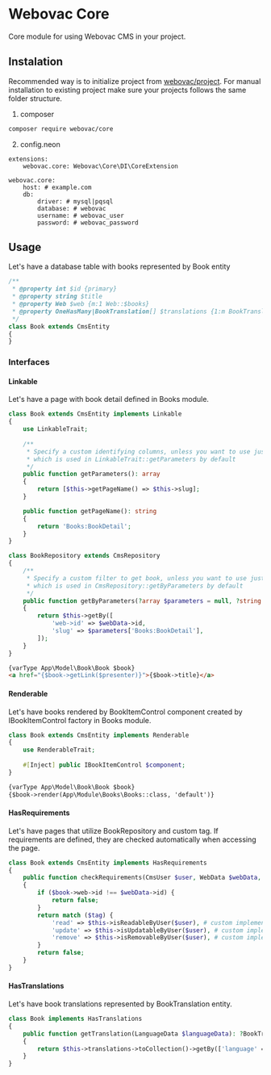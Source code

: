 # Webovac Core

Core module for using Webovac CMS in your project.

## Instalation

Recommended way is to initialize project from [webovac/project](https://www.github.com/webovac/project). For manual installation to existing project make sure your projects follows the same folder structure.

1. composer

```bash
composer require webovac/core
```

2. config.neon

```neon
extensions:
    webovac.core: Webovac\Core\DI\CoreExtension

webovac.core:
    host: # example.com
    db:
        driver: # mysql|pqsql
        database: # webovac
        username: # webovac_user
        password: # webovac_password
```

## Usage

Let's have a database table with books represented by Book entity

```php
/**
 * @property int $id {primary}
 * @property string $title 
 * @property Web $web {m:1 Web::$books} 
 * @property OneHasMany|BookTranslation[] $translations {1:m BookTranslation::$book, orderBy=language->rank}
 */
class Book extends CmsEntity
{
}
```

### Interfaces

#### Linkable

Let's have a page with book detail defined in Books module.

```php
class Book extends CmsEntity implements Linkable
{
    use LinkableTrait;
    
    /**
     * Specify a custom identifying columns, unless you want to use just primary key,
     * which is used in LinkableTrait::getParameters by default
     */ 
    public function getParameters(): array
    {
        return [$this->getPageName() => $this->slug];
    }

    public function getPageName(): string
    {
        return 'Books:BookDetail';
    }
}
```

```php
class BookRepository extends CmsRepository
{
    /**
     * Specify a custom filter to get book, unless you want to use just primary key,
     * which is used in CmsRepository::getByParameters by default
     */ 
    public function getByParameters(?array $parameters = null, ?string $path = null, ?WebData $webData = null): ?Book
    {
        return $this->getBy([
            'web->id' => $webData->id,
            'slug' => $parameters['Books:BookDetail'],
        ]);
    }
}
```

```html
{varType App\Model\Book\Book $book}
<a href="{$book->getLink($presenter)}">{$book->title}</a>
```

#### Renderable

Let's have books rendered by BookItemControl component created by IBookItemControl factory in Books module.

```php
class Book extends CmsEntity implements Renderable
{    
    use RenderableTrait;
	
    #[Inject] public IBookItemControl $component;
}
```

```html
{varType App\Model\Book\Book $book}
{$book->render(App\Module\Books\Books::class, 'default')}
```

#### HasRequirements

Let's have pages that utilize BookRepository and custom tag. If requirements are defined, they are checked automatically when accessing the page.

```php
class Book extends CmsEntity implements HasRequirements
{
    public function checkRequirements(CmsUser $user, WebData $webData, ?string $tag = null): bool
    {
        if ($book->web->id !== $webData->id) {
            return false;
        }
        return match ($tag) {
            'read' => $this->isReadableByUser($user), # custom implementation
            'update' => $this->isUpdatableByUser($user), # custom implementation
            'remove' => $this->isRemovableByUser($user), # custom implementation
        }
        return false;
    }
}
```

#### HasTranslations

Let's have book translations represented by BookTranslation entity.

```php
class Book implements HasTranslations
{
    public function getTranslation(LanguageData $languageData): ?BookTranslation
    {
        return $this->translations->toCollection()->getBy(['language' => $languageData->id]);
    }
}
```

